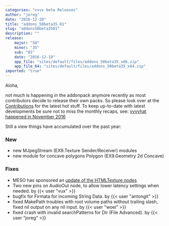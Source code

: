 ```yaml
---
categories: "vvvv beta Releases"
author: "joreg"
date: "2016-12-20"
title: "addons_50beta35_01"
slug: "addons50beta3501"
description: ""
release: 
    major: "50"
    minor: "35"
    sub: "01"
    date: "2016-12-19"
    app_file: "sites/default/files/addons_50beta35_x86.zip"
    app_file_64: "sites/default/files/addons_50beta35_x64.zip"
imported: "true"
---
```



Aloha,

not much is happening in the addonpack anymore recently as most contributors decide to release their own packs. So please look over at the [Contributions](https://vvvv.org/contributions) for the latest hot stuff. To keep up-to-date with latest developments be sure not to miss the monthly recaps, see: [vvvvhat happened in November 2016](/blog/2016/vvvvhat-happened-in-november-2016)

Still a view things have accumulated over the past year:

### New

* new MJpegStream (EX9.Texture Sender/Receiver) modules
* new module for concave polygons Polygon (EX9.Geometry 2d Concave)

### Fixes

* MESO has sponsored an [update of the HTMLTexture nodes](/blog/2016/htmltexture-update-to-chromium-54)
* Two new pins on AudioOut node, to allow lower latency settings when needed. by {{< user "vux" >}}
* bugfix for Firmata for incoming String Data. by {{< user "antongit" >}}
* fixed MakePath troubles with root volume paths without trailing slash, fixed nil output on any nil input. by {{< user "woei" >}}
* fixed crash with invalid searchPatterns for Dir (File Advanced). by {{< user "joreg" >}} 
